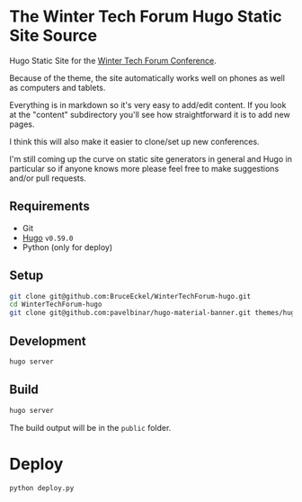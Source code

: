 # The Winter Tech Forum Hugo Static Site Source

Hugo Static Site for the [Winter Tech Forum Conference](https://www.WinterTechForum.com).

Because of the theme, the site automatically works well on phones as well as
computers and tablets.

Everything is in markdown so it's very easy to add/edit content. If you look
at the "content" subdirectory you'll see how straightforward it is to add new
pages.

I think this will also make it easier to clone/set up new conferences.

I'm still coming up the curve on static site generators in general and Hugo in
particular so if anyone knows more please feel free to make suggestions and/or
pull requests.

## Requirements

- Git
- [Hugo](https://gohugo.io/getting-started/installing/) `v0.59.0`
- Python (only for deploy)

## Setup

```bash
git clone git@github.com:BruceEckel/WinterTechForum-hugo.git
cd WinterTechForum-hugo
git clone git@github.com:pavelbinar/hugo-material-banner.git themes/hugo-material-banner
```

## Development

```bash
hugo server
```

## Build

```bash
hugo server
```

The build output will be in the `public` folder.

# Deploy

```bash
python deploy.py
```
